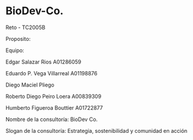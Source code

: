 # BioDev-Co.
Reto - TC2005B

Proposito: 


Equipo:

Edgar Salazar Rios A01286059

Eduardo P. Vega Villarreal A01198876

Diego Maciel Pliego

Roberto Diego Peiro Loera  A00839309

Humberto Figueroa Bouttier A01722877

Nombre de la consultoría:
BioDev Co.

Slogan de la consultoría:
Estrategia, sostenibilidad y comunidad en acción
